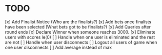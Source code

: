 # TODO

[x] Add Finalist Notice (Who are the finalists?)
[x] Add bets once finalists have been selected (What bets got to be finalists?)
[x] Add Queries after round ends
    [x] Declare Winner when someone reaches 3000.
    [x] Eliminate users with scores le(0)
[ ] Handle when one user is eliminated and the rest are not
[ ] Handle when user disconnects
    [ ] Logout all users of game when one user disconnects
[ ] Add average instead of max